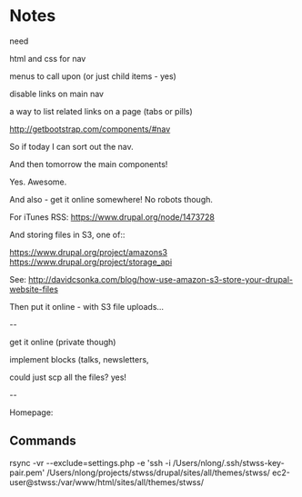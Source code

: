 # Notes

need

html and css for nav

menus to call upon (or just child items - yes)

disable links on main nav

a way to list related links on a page (tabs or pills)

http://getbootstrap.com/components/#nav

So if today I can sort out the nav.

And then tomorrow the main components!

Yes. Awesome.



And also - get it online somewhere! No robots though.



For iTunes RSS:
https://www.drupal.org/node/1473728

And storing files in S3, one of::

https://www.drupal.org/project/amazons3
https://www.drupal.org/project/storage_api

See:
http://davidcsonka.com/blog/how-use-amazon-s3-store-your-drupal-website-files


Then put it online - with S3 file uploads...



--

get it online (private though)

implement blocks (talks, newsletters,



could just scp all the files? yes!


--

Homepage:




## Commands

rsync -vr --exclude=settings.php -e 'ssh -i /Users/nlong/.ssh/stwss-key-pair.pem' /Users/nlong/projects/stwss/drupal/sites/all/themes/stwss/ ec2-user@stwss:/var/www/html/sites/all/themes/stwss/
